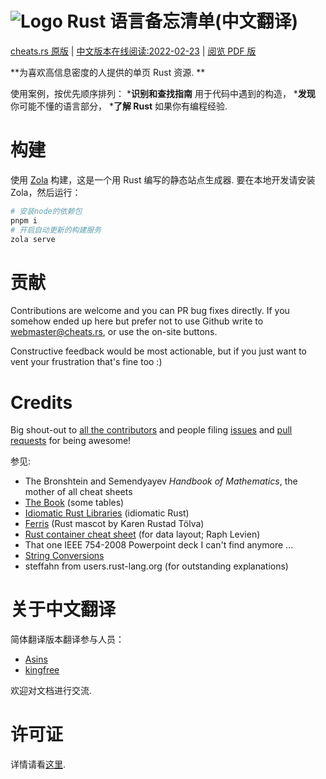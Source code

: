 # ![Logo](/static/logo.png) Rust 语言备忘清单(中文翻译)

[cheats.rs 原版](https://cheats.rs) | [中文版本在线阅读:2022-02-23](https://nootn.com/rust-language-cheat-sheet/) | [阅览 PDF 版](https://s3.eu-central-1.amazonaws.com/cheats.rs/rust_cheat_sheet.pdf)

**为喜欢高信息密度的人提供的单页 Rust 资源. **

使用案例，按优先顺序排列：
***识别和查找指南** 用于代码中遇到的构造，
***发现** 你可能不懂的语言部分，
***了解 Rust** 如果你有编程经验. 

# 构建

使用 [Zola](https://www.getzola.org/) 构建，这是一个用 Rust 编写的静态站点生成器. 要在本地开发请安装 Zola，然后运行：

```bash
# 安装node的依赖包
pnpm i
# 开启自动更新的构建服务
zola serve
```

# 贡献

Contributions are welcome and you can PR bug fixes directly. If you somehow ended up here but prefer not to use Github write to [webmaster@cheats.rs](mailto:webmaster@cheats.rs), or use the on-site buttons.

Constructive feedback would be most actionable, but if you just want to vent your frustration that's fine too :)


# Credits

Big shout-out to [all the contributors](https://github.com/ralfbiedert/cheats.rs/graphs/contributors) and people filing [issues](https://github.com/ralfbiedert/cheats.rs/issues) and [pull requests](https://github.com/ralfbiedert/cheats.rs/pulls) for being awesome!


参见: 

* The Bronshtein and Semendyayev _Handbook of Mathematics_, the mother of all cheat sheets
* [The Book](https://doc.rust-lang.org/stable/book/) (some tables)
* [Idiomatic Rust Libraries](https://killercup.github.io/rustfest-idiomatic-libs/#/) (idiomatic Rust)
* [Ferris](https://rustacean.net/) (Rust mascot by Karen Rustad Tölva)
* [Rust container cheat sheet](https://docs.google.com/presentation/d/1q-c7UAyrUlM-eZyTo1pd8SZ0qwA_wYxmPZVOQkoDmH4/edit#slide=id.p) (for data layout; Raph Levien)
* That one IEEE 754-2008 Powerpoint deck I can't find anymore ...
* [String Conversions](https://docs.google.com/spreadsheets/d/19vSPL6z2d50JlyzwxariaYD6EU2QQUQqIDOGbiGQC7Y/pubhtml?gid=0&single=true)
* steffahn from users.rust-lang.org (for outstanding explanations)

# 关于中文翻译
简体翻译版本翻译参与人员：
- [Asins](https://github.com/asins)
- [kingfree](https://github.com/kingfree)

欢迎对文档进行交流. 

# 许可证

详情请看[这里](content/legal.md). 
